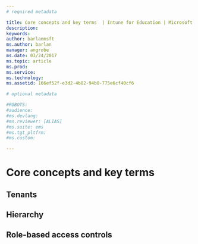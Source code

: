 ```yaml
---
# required metadata

title: Core concepts and key terms  | Intune for Education | Microsoft Docs
description:
keywords:
author: barlanmsft
ms.author: barlan
manager: angrobe
ms.date: 03/24/2017
ms.topic: article
ms.prod:
ms.service:
ms.technology:
ms.assetid: 166ef52f-e3d2-4b82-94b0-775e6cf40cf6

# optional metadata

#ROBOTS:
#audience:
#ms.devlang:
#ms.reviewer: [ALIAS]
#ms.suite: ems
#ms.tgt_pltfrm:
#ms.custom:

---
```


# Core concepts and key terms

<!--intro text-->

## Tenants

## Hierarchy

## Role-based access controls


<!-- 

>[&larr; **Add apps**](.\add-apps.md)      [**Get Started** &rarr;](..\get-started\get-started.md) -->
